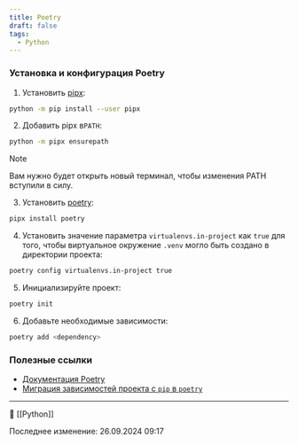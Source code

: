 ```yaml
---
title: Poetry
draft: false
tags:
  - Python
---
```

### Установка и конфигурация Poetry

1. Установить [pipx](https://pipx.pypa.io/stable/installation/):

```bash
python -m pip install --user pipx
```

2. Добавить pipx в`PATH`:

```bash
python -m pipx ensurepath
```

> [!Note]
> Вам нужно будет открыть новый терминал, чтобы изменения PATH вступили в силу.

3. Установить [poetry](https://python-poetry.org/docs/#installation):

```bash
pipx install poetry
```

4. Установить значение параметра `virtualenvs.in-project` как `true` для того, чтобы виртуальное окружение `.venv` могло быть создано в директории проекта:

```bash
poetry config virtualenvs.in-project true
```

5.  Инициализируйте проект:

```bash
poetry init
```

6. Добавьте необходимые зависимости:
```bash
poetry add <dependency>
```

### Полезные ссылки
* [Документация Poetry](https://python-poetry.org/)
* [Миграция зависимостей проекта с `pip` в `poetry`](https://gist.github.com/chrnmaxim/4f0cc4dcf41b2b69cf68f0bc2b4abbff)
----
📂 [[Python]]

Последнее изменение: 26.09.2024 09:17